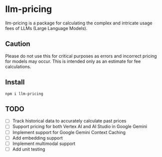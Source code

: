 # llm-pricing

llm-pricing is a package for calculating the complex and intricate usage fees of LLMs (Large Language Models).

## Caution

Please do not use this for critical purposes as errors and incorrect pricing for models may occur. This is intended only as an estimate for fee calculations.

## Install

```
npm i llm-pricing
```

## TODO

* [ ] Track historical data to accurately calculate past prices
* [ ] Support pricing for both Vertex AI and AI Studio in Google Gemini
* [ ] Implement support for Google Gemini Context Caching
* [ ] Add embedding support
* [ ] Implement multimodal support
* [ ] Add unit testing
